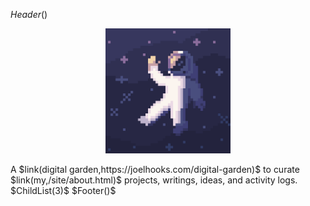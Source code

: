 $Header()$
<figure style="text-align: center; width:97%;margin-left: auto;margin-right: auto;">
<img style="width:200px;" src="/links/images/kosmoknot.webp"></img>
</figure>
<div class="index_text">
A $link(digital garden,https://joelhooks.com/digital-garden)$ to curate
$link(my,/site/about.html)$ projects, writings, ideas, and activity logs.
</div>
$ChildList(3)$
$Footer()$

